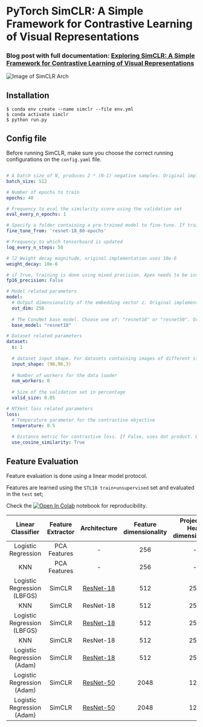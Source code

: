 # PyTorch SimCLR: A Simple Framework for Contrastive Learning of Visual Representations

### Blog post with full documentation: [Exploring SimCLR: A Simple Framework for Contrastive Learning of Visual Representations](https://sthalles.github.io/simple-self-supervised-learning/)

![Image of SimCLR Arch](https://sthalles.github.io/assets/contrastive-self-supervised/cover.png)

## Installation

```
$ conda env create --name simclr --file env.yml
$ conda activate simclr
$ python run.py
```

## Config file

Before running SimCLR, make sure you choose the correct running configurations on the ```config.yaml``` file.

```yaml

# A batch size of N, produces 2 * (N-1) negative samples. Original implementation uses a batch size of 8192
batch_size: 512 

# Number of epochs to train
epochs: 40

# Frequency to eval the similarity score using the validation set
eval_every_n_epochs: 1

# Specify a folder containing a pre-trained model to fine-tune. If training from scratch, pass None.
fine_tune_from: 'resnet-18_80-epochs'

# Frequency to which tensorboard is updated
log_every_n_steps: 50

# l2 Weight decay magnitude, original implementation uses 10e-6
weight_decay: 10e-6

# if True, training is done using mixed precision. Apex needs to be installed in this case.
fp16_precision: False 

# Model related parameters
model:
  # Output dimensionality of the embedding vector z. Original implementation uses 2048
  out_dim: 256 
  
  # The ConvNet base model. Choose one of: "resnet18" or "resnet50". Original implementation uses resnet50
  base_model: "resnet18"

# Dataset related parameters
dataset:
  s: 1
  
  # dataset input shape. For datasets containing images of different size, this defines the final 
  input_shape: (96,96,3) 
  
  # Number of workers for the data loader
  num_workers: 0
  
  # Size of the validation set in percentage
  valid_size: 0.05

# NTXent loss related parameters
loss:
  # Temperature parameter for the contrastive objective
  temperature: 0.5 
  
  # Distance metric for contrastive loss. If False, uses dot product. Original implementation uses cosine similarity.
  use_cosine_similarity: True
```

## Feature Evaluation

Feature evaluation is done using a linear model protocol. 

Features are learned using the ```STL10 train+unsupervised``` set and evaluated in the ```test``` set;

Check the [![Open In Colab](https://colab.research.google.com/assets/colab-badge.svg)](https://github.com/sthalles/SimCLR/blob/master/feature_eval/linear_feature_eval.ipynb) notebook for reproducibility.


|      Linear Classifier      | Feature Extractor | Architecture | Feature dimensionality | Projection Head  dimensionality | Epochs | STL10 Top 1 |
|:---------------------------:|:-----------------:|:------------:|:----------------------:|:-------------------------------:|:------:|:-----------:|
|     Logistic Regression     |    PCA Features   |       -      |           256          |                -                |        |    36.0%    |
|             KNN             |    PCA Features   |       -      |           256          |                -                |        |    31.8%    |
| Logistic Regression (LBFGS) |       SimCLR      |   [ResNet-18](https://drive.google.com/open?id=1c4eVon0sUd-ChVhH6XMpF6nCngNJsAPk)  |           512          |               256               |   40   |    70.3%    |
|             KNN             |       SimCLR      |   ResNet-18  |           512          |               256               |   40   |    66.2%    |
| Logistic Regression (LBFGS) |       SimCLR      |   [ResNet-18](https://drive.google.com/open?id=1L0yoeY9i2mzDcj69P4slTWb-cfr3PyoT)  |           512          |               256               |   80   |    72.9%    |
|             KNN             |       SimCLR      |   ResNet-18  |           512          |               256               |   80   |    69.8%    |
| Logistic Regression (Adam) |       SimCLR      |   [ResNet-18](https://drive.google.com/open?id=1aZ12TITXnajZ6QWmS_SDm8Sp8gXNbeCQ)  |           512          |               256               |   100   |    75.4%    |
|  Logistic Regression (Adam) |       SimCLR      |   [ResNet-50](https://drive.google.com/open?id=1TZqBNTFCsO-mxAiR-zJeyupY-J2gA27Q)  |          2048          |               128               |   40   |    74.6%    |
|  Logistic Regression (Adam) |       SimCLR      |   [ResNet-50](https://drive.google.com/open?id=1is1wkBRccHdhSKQnPUTQoaFkVNSaCb35)  |          2048          |               128               |   80   |    77.3%    |
